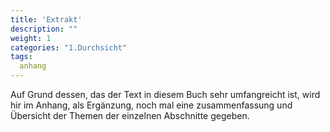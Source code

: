 ```yaml
---
title: 'Extrakt'
description: ""
weight: 1
categories: "1.Durchsicht"
tags:
  anhang
---
```


Auf Grund dessen, das der Text in diesem Buch sehr umfangreicht ist,
wird hir im Anhang, als Ergänzung, noch mal eine zusammenfassung und Übersicht
der Themen der einzelnen Abschnitte gegeben.





